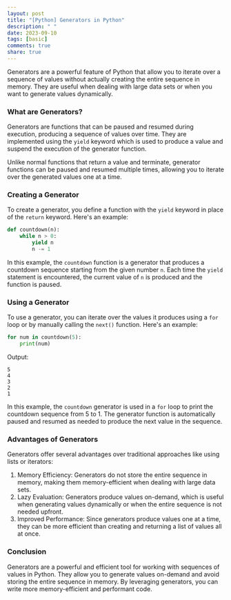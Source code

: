 ```yaml
---
layout: post
title: "[Python] Generators in Python"
description: " "
date: 2023-09-10
tags: [basic]
comments: true
share: true
---
```


Generators are a powerful feature of Python that allow you to iterate over a sequence of values without actually creating the entire sequence in memory. They are useful when dealing with large data sets or when you want to generate values dynamically.

### What are Generators?

Generators are functions that can be paused and resumed during execution, producing a sequence of values over time. They are implemented using the `yield` keyword which is used to produce a value and suspend the execution of the generator function.

Unlike normal functions that return a value and terminate, generator functions can be paused and resumed multiple times, allowing you to iterate over the generated values one at a time.

### Creating a Generator

To create a generator, you define a function with the `yield` keyword in place of the `return` keyword. Here's an example:

```python
def countdown(n):
    while n > 0:
        yield n
        n -= 1
```

In this example, the `countdown` function is a generator that produces a countdown sequence starting from the given number `n`. Each time the `yield` statement is encountered, the current value of `n` is produced and the function is paused.

### Using a Generator

To use a generator, you can iterate over the values it produces using a `for` loop or by manually calling the `next()` function. Here's an example:

```python
for num in countdown(5):
    print(num)
```

Output:
```
5
4
3
2
1
```

In this example, the `countdown` generator is used in a `for` loop to print the countdown sequence from 5 to 1. The generator function is automatically paused and resumed as needed to produce the next value in the sequence.

### Advantages of Generators

Generators offer several advantages over traditional approaches like using lists or iterators:

1. Memory Efficiency: Generators do not store the entire sequence in memory, making them memory-efficient when dealing with large data sets.
2. Lazy Evaluation: Generators produce values on-demand, which is useful when generating values dynamically or when the entire sequence is not needed upfront.
3. Improved Performance: Since generators produce values one at a time, they can be more efficient than creating and returning a list of values all at once.

### Conclusion

Generators are a powerful and efficient tool for working with sequences of values in Python. They allow you to generate values on-demand and avoid storing the entire sequence in memory. By leveraging generators, you can write more memory-efficient and performant code.
